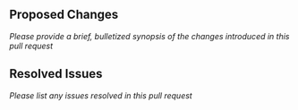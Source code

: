 ## Proposed Changes
_Please provide a brief, bulletized synopsis of the changes introduced in this pull request_


## Resolved Issues
_Please list any issues resolved in this pull request_

